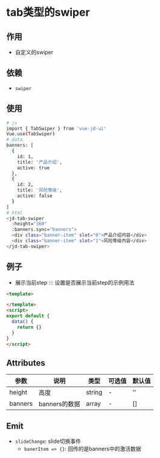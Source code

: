 # tab类型的swiper

## 作用
- 自定义的swiper

## 依赖
- `swiper`

## 使用
```bash
# js
import { TabSwiper } from 'vue-jd-ui'
Vue.use(TabSwiper)
# data
banners: [
  {
    id: 1,
    title: '产品介绍',
    active: true
  },
  {
    id: 2,
    title: '风险等级',
    active: false
  }
]
# html
<jd-tab-swiper
  :height="360"
  :banners.sync="banners">
  <div class="banner-item" slot="0">产品介绍内容</div>
  <div class="banner-item" slot="1">风险等级内容</div>
</jd-tab-swiper>
```

## 例子
- 展示当前step
::: 设置是否展示当前step的示例用法
```html
<template>

</template>
<script>
export default {
  data() {
    return {}
  }
}
</script>
```

## Attributes
| 参数      | 说明          | 类型      | 可选值                           | 默认值  |
|---------- |-------------- |---------- |--------------------------------  |-------- |
| height    | 高度           | string | - | '' |
| banners   | banners的数据   | array | - | [] |

## Emit
- `slideChange`: slide切换事件
  - `banerItem => {}`: 回传的是banners中的激活数据
